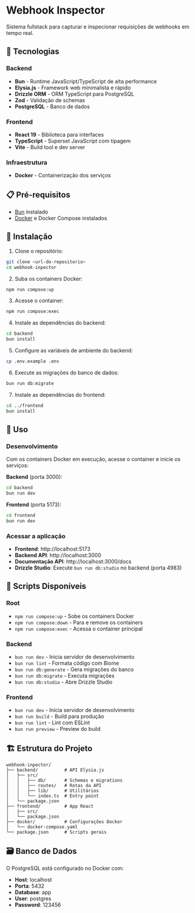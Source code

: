 # Webhook Inspector

Sistema fullstack para capturar e inspecionar requisições de webhooks em tempo real.

## 🚀 Tecnologias

### Backend
- **Bun** - Runtime JavaScript/TypeScript de alta performance
- **Elysia.js** - Framework web minimalista e rápido
- **Drizzle ORM** - ORM TypeScript para PostgreSQL
- **Zod** - Validação de schemas
- **PostgreSQL** - Banco de dados

### Frontend
- **React 19** - Biblioteca para interfaces
- **TypeScript** - Superset JavaScript com tipagem
- **Vite** - Build tool e dev server

### Infraestrutura
- **Docker** - Containerização dos serviços

## 📋 Pré-requisitos

- [Bun](https://bun.sh) instalado
- [Docker](https://www.docker.com/) e Docker Compose instalados

## 🔧 Instalação

1. Clone o repositório:
```bash
git clone <url-do-repositorio>
cd webhook-inpector
```

2. Suba os containers Docker:
```bash
npm run compose:up
```

3. Acesse o container:
```bash
npm run compose:exec
```

4. Instale as dependências do backend:
```bash
cd backend
bun install
```

5. Configure as variáveis de ambiente do backend:
```bash
cp .env.example .env
```

6. Execute as migrações do banco de dados:
```bash
bun run db:migrate
```

7. Instale as dependências do frontend:
```bash
cd ../frontend
bun install
```

## 🏃 Uso

### Desenvolvimento

Com os containers Docker em execução, acesse o container e inicie os serviços:

**Backend** (porta 3000):
```bash
cd backend
bun run dev
```

**Frontend** (porta 5173):
```bash
cd frontend
bun run dev
```

### Acessar a aplicação

- **Frontend**: http://localhost:5173
- **Backend API**: http://localhost:3000
- **Documentação API**: http://localhost:3000/docs
- **Drizzle Studio**: Execute `bun run db:studio` no backend (porta 4983)

## 📝 Scripts Disponíveis

### Root
- `npm run compose:up` - Sobe os containers Docker
- `npm run compose:down` - Para e remove os containers
- `npm run compose:exec` - Acessa o container principal

### Backend
- `bun run dev` - Inicia servidor de desenvolvimento
- `bun run lint` - Formata código com Biome
- `bun run db:generate` - Gera migrações do banco
- `bun run db:migrate` - Executa migrações
- `bun run db:studio` - Abre Drizzle Studio

### Frontend
- `bun run dev` - Inicia servidor de desenvolvimento
- `bun run build` - Build para produção
- `bun run lint` - Lint com ESLint
- `bun run preview` - Preview do build

## 🏗️ Estrutura do Projeto

```
webhook-inpector/
├── backend/          # API Elysia.js
│   ├── src/
│   │   ├── db/       # Schemas e migrations
│   │   ├── routes/   # Rotas da API
│   │   ├── lib/      # Utilitários
│   │   └── index.ts  # Entry point
│   └── package.json
├── frontend/         # App React
│   ├── src/
│   └── package.json
├── docker/           # Configurações Docker
│   └── docker-compose.yaml
└── package.json      # Scripts gerais
```

## 🗃️ Banco de Dados

O PostgreSQL está configurado no Docker com:
- **Host**: localhost
- **Porta**: 5432
- **Database**: app
- **User**: postgres
- **Password**: 123456

